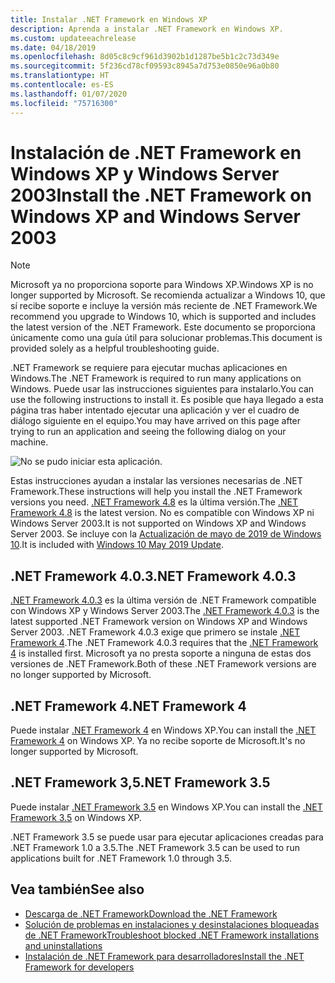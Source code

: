 ```yaml
---
title: Instalar .NET Framework en Windows XP
description: Aprenda a instalar .NET Framework en Windows XP.
ms.custom: updateeachrelease
ms.date: 04/18/2019
ms.openlocfilehash: 8d05c8c9cf961d3902b1d1287be5b1c2c73d349e
ms.sourcegitcommit: 5f236cd78cf09593c8945a7d753e0850e96a0b80
ms.translationtype: HT
ms.contentlocale: es-ES
ms.lasthandoff: 01/07/2020
ms.locfileid: "75716300"
---
```

# <a name="install-the-net-framework-on-windows-xp-and-windows-server-2003"></a><span data-ttu-id="0c0ca-103">Instalación de .NET Framework en Windows XP y Windows Server 2003</span><span class="sxs-lookup"><span data-stu-id="0c0ca-103">Install the .NET Framework on Windows XP and Windows Server 2003</span></span>

> [!NOTE]
> <span data-ttu-id="0c0ca-104">Microsoft ya no proporciona soporte para Windows XP.</span><span class="sxs-lookup"><span data-stu-id="0c0ca-104">Windows XP is no longer supported by Microsoft.</span></span> <span data-ttu-id="0c0ca-105">Se recomienda actualizar a Windows 10, que sí recibe soporte e incluye la versión más reciente de .NET Framework.</span><span class="sxs-lookup"><span data-stu-id="0c0ca-105">We recommend you upgrade to Windows 10, which is supported and includes the latest version of the .NET Framework.</span></span> <span data-ttu-id="0c0ca-106">Este documento se proporciona únicamente como una guía útil para solucionar problemas.</span><span class="sxs-lookup"><span data-stu-id="0c0ca-106">This document is provided solely as a helpful troubleshooting guide.</span></span>

<span data-ttu-id="0c0ca-107">.NET Framework se requiere para ejecutar muchas aplicaciones en Windows.</span><span class="sxs-lookup"><span data-stu-id="0c0ca-107">The .NET Framework is required to run many applications on Windows.</span></span> <span data-ttu-id="0c0ca-108">Puede usar las instrucciones siguientes para instalarlo.</span><span class="sxs-lookup"><span data-stu-id="0c0ca-108">You can use the following instructions to install it.</span></span> <span data-ttu-id="0c0ca-109">Es posible que haya llegado a esta página tras haber intentado ejecutar una aplicación y ver el cuadro de diálogo siguiente en el equipo.</span><span class="sxs-lookup"><span data-stu-id="0c0ca-109">You may have arrived on this page after trying to run an application and seeing the following dialog on your machine.</span></span>

![No se pudo iniciar esta aplicación.](./media/this-application-could-not-be-started.png)

<span data-ttu-id="0c0ca-111">Estas instrucciones ayudan a instalar las versiones necesarias de .NET Framework.</span><span class="sxs-lookup"><span data-stu-id="0c0ca-111">These instructions will help you install the .NET Framework versions you need.</span></span> <span data-ttu-id="0c0ca-112">[.NET Framework 4.8](https://github.com/Microsoft/dotnet/tree/master/releases/net48) es la última versión.</span><span class="sxs-lookup"><span data-stu-id="0c0ca-112">The [.NET Framework 4.8](https://github.com/Microsoft/dotnet/tree/master/releases/net48) is the latest version.</span></span> <span data-ttu-id="0c0ca-113">No es compatible con Windows XP ni Windows Server 2003.</span><span class="sxs-lookup"><span data-stu-id="0c0ca-113">It is not supported on Windows XP and Windows Server 2003.</span></span> <span data-ttu-id="0c0ca-114">Se incluye con la [Actualización de mayo de 2019 de Windows 10](https://support.microsoft.com/help/4028685/windows-10-get-the-update).</span><span class="sxs-lookup"><span data-stu-id="0c0ca-114">It is included with [Windows 10 May 2019 Update](https://support.microsoft.com/help/4028685/windows-10-get-the-update).</span></span>

## <a name="net-framework-403"></a><span data-ttu-id="0c0ca-115">.NET Framework 4.0.3</span><span class="sxs-lookup"><span data-stu-id="0c0ca-115">.NET Framework 4.0.3</span></span>

<span data-ttu-id="0c0ca-116">[.NET Framework 4.0.3](https://www.microsoft.com/download/details.aspx?id=29053) es la última versión de .NET Framework compatible con Windows XP y Windows Server 2003.</span><span class="sxs-lookup"><span data-stu-id="0c0ca-116">The [.NET Framework 4.0.3](https://www.microsoft.com/download/details.aspx?id=29053) is the latest supported .NET Framework version on Windows XP and Windows Server 2003.</span></span> <span data-ttu-id="0c0ca-117">.NET Framework 4.0.3 exige que primero se instale [.NET Framework 4](https://dotnet.microsoft.com/download/dotnet-framework/net40).</span><span class="sxs-lookup"><span data-stu-id="0c0ca-117">The .NET Framework 4.0.3 requires that the [.NET Framework 4](https://dotnet.microsoft.com/download/dotnet-framework/net40) is installed first.</span></span> <span data-ttu-id="0c0ca-118">Microsoft ya no presta soporte a ninguna de estas dos versiones de .NET Framework.</span><span class="sxs-lookup"><span data-stu-id="0c0ca-118">Both of these .NET Framework versions are no longer supported by Microsoft.</span></span>

## <a name="net-framework-4"></a><span data-ttu-id="0c0ca-119">.NET Framework 4</span><span class="sxs-lookup"><span data-stu-id="0c0ca-119">.NET Framework 4</span></span>

<span data-ttu-id="0c0ca-120">Puede instalar [.NET Framework 4](https://dotnet.microsoft.com/download/dotnet-framework/net40) en Windows XP.</span><span class="sxs-lookup"><span data-stu-id="0c0ca-120">You can install the [.NET Framework 4](https://dotnet.microsoft.com/download/dotnet-framework/net40) on Windows XP.</span></span> <span data-ttu-id="0c0ca-121">Ya no recibe soporte de Microsoft.</span><span class="sxs-lookup"><span data-stu-id="0c0ca-121">It's no longer supported by Microsoft.</span></span>

## <a name="net-framework-35"></a><span data-ttu-id="0c0ca-122">.NET Framework 3,5</span><span class="sxs-lookup"><span data-stu-id="0c0ca-122">.NET Framework 3.5</span></span>

<span data-ttu-id="0c0ca-123">Puede instalar [.NET Framework 3.5](https://dotnet.microsoft.com/download/dotnet-framework/net35-sp1) en Windows XP.</span><span class="sxs-lookup"><span data-stu-id="0c0ca-123">You can install the [.NET Framework 3.5](https://dotnet.microsoft.com/download/dotnet-framework/net35-sp1) on Windows XP.</span></span>

<span data-ttu-id="0c0ca-124">.NET Framework 3.5 se puede usar para ejecutar aplicaciones creadas para .NET Framework 1.0 a 3.5.</span><span class="sxs-lookup"><span data-stu-id="0c0ca-124">The .NET Framework 3.5 can be used to run applications built for .NET Framework 1.0 through 3.5.</span></span>

## <a name="see-also"></a><span data-ttu-id="0c0ca-125">Vea también</span><span class="sxs-lookup"><span data-stu-id="0c0ca-125">See also</span></span>

- [<span data-ttu-id="0c0ca-126">Descarga de .NET Framework</span><span class="sxs-lookup"><span data-stu-id="0c0ca-126">Download the .NET Framework</span></span>](https://dotnet.microsoft.com/download)
- [<span data-ttu-id="0c0ca-127">Solución de problemas en instalaciones y desinstalaciones bloqueadas de .NET Framework</span><span class="sxs-lookup"><span data-stu-id="0c0ca-127">Troubleshoot blocked .NET Framework installations and uninstallations</span></span>](troubleshoot-blocked-installations-and-uninstallations.md)
- [<span data-ttu-id="0c0ca-128">Instalación de .NET Framework para desarrolladores</span><span class="sxs-lookup"><span data-stu-id="0c0ca-128">Install the .NET Framework for developers</span></span>](guide-for-developers.md)
